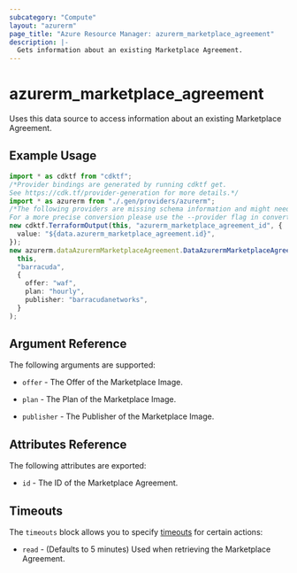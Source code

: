 ```yaml
---
subcategory: "Compute"
layout: "azurerm"
page_title: "Azure Resource Manager: azurerm_marketplace_agreement"
description: |-
  Gets information about an existing Marketplace Agreement.
---
```


# azurerm\_marketplace\_agreement

Uses this data source to access information about an existing Marketplace Agreement.

## Example Usage

```typescript
import * as cdktf from "cdktf";
/*Provider bindings are generated by running cdktf get.
See https://cdk.tf/provider-generation for more details.*/
import * as azurerm from "./.gen/providers/azurerm";
/*The following providers are missing schema information and might need manual adjustments to synthesize correctly: azurerm.
For a more precise conversion please use the --provider flag in convert.*/
new cdktf.TerraformOutput(this, "azurerm_marketplace_agreement_id", {
  value: "${data.azurerm_marketplace_agreement.id}",
});
new azurerm.dataAzurermMarketplaceAgreement.DataAzurermMarketplaceAgreement(
  this,
  "barracuda",
  {
    offer: "waf",
    plan: "hourly",
    publisher: "barracudanetworks",
  }
);

```

## Argument Reference

The following arguments are supported:

*   `offer` - The Offer of the Marketplace Image.

*   `plan` - The Plan of the Marketplace Image.

*   `publisher` - The Publisher of the Marketplace Image.

## Attributes Reference

The following attributes are exported:

* `id` - The ID of the Marketplace Agreement.

## Timeouts

The `timeouts` block allows you to specify [timeouts](https://www.terraform.io/language/resources/syntax#operation-timeouts) for certain actions:

* `read` - (Defaults to 5 minutes) Used when retrieving the Marketplace Agreement.
